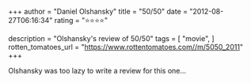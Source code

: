 +++
author = "Daniel Olshansky"
title = "50/50"
date = "2012-08-27T06:16:34"
rating = "⭐⭐⭐⭐"

description = "Olshansky's review of 50/50"
tags = [
    "movie",
]
rotten_tomatoes_url = "https://www.rottentomatoes.com//m/5050_2011"
+++

Olshansky was too lazy to write a review for this one...
